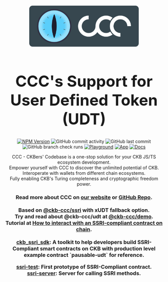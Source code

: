 <p align="center">
  <a href="https://app.ckbccc.com/">
    <img alt="Logo" src="https://raw.githubusercontent.com/ckb-devrel/ccc/master/assets/logoAndText.svg" style="height: 8rem; max-width: 90%; padding: 0.5rem 0;" />
  </a>
</p>

<h1 align="center" style="font-size: 48px;">
  CCC's Support for User Defined Token (UDT)
</h1>

<p align="center">
  <a href="https://www.npmjs.com/package/@ckb-ccc/core"><img
    alt="NPM Version" src="https://img.shields.io/npm/v/%40ckb-ccc%2Fcore"
  /></a>
  <img alt="GitHub commit activity" src="https://img.shields.io/github/commit-activity/m/ckb-devrel/ccc" />
  <img alt="GitHub last commit" src="https://img.shields.io/github/last-commit/ckb-devrel/ccc/master" />
  <img alt="GitHub branch check runs" src="https://img.shields.io/github/check-runs/ckb-devrel/ccc/master" />
  <a href="https://live.ckbccc.com/"><img
    alt="Playground" src="https://img.shields.io/website?url=https%3A%2F%2Flive.ckbccc.com%2F&label=Playground"
  /></a>
  <a href="https://app.ckbccc.com/"><img
    alt="App" src="https://img.shields.io/website?url=https%3A%2F%2Fapp.ckbccc.com%2F&label=App"
  /></a>
  <a href="https://docs.ckbccc.com/"><img
    alt="Docs" src="https://img.shields.io/website?url=https%3A%2F%2Fdocs.ckbccc.com%2F&label=Docs"
  /></a>
</p>

<p align="center">
  CCC - CKBers' Codebase is a one-stop solution for your CKB JS/TS ecosystem development.
  <br />
  Empower yourself with CCC to discover the unlimited potential of CKB.
  <br />
  Interoperate with wallets from different chain ecosystems.
  <br />
  Fully enabling CKB's Turing completeness and cryptographic freedom power.
</p>

<h3 align="center">
  Read more about CCC on <a href="https://docs.ckbccc.com">our website</a> or <a href="https://github.com/ckb-devrel/ccc">GitHub Repo</a>.
  <br />
  <br />
  Based on <a href="https://github.com/ckb-devrel/ccc/tree/master/packages/ssri">@ckb-ccc/ssri</a> with xUDT fallback option.
  <br />
  Try and read about @ckb-ccc/udt at <a href="https://github.com/ckb-devrel/ccc/tree/master/packages/demo">@ckb-ccc/demo</a>.
  <br />
  Tutorial at <a href="https://github.com/Alive24/ckb_ssri_sdk/wiki/How-to-interact-with-an-SSRI-compliant-contract-on-chain">How to interact with an SSRI-compliant contract on chain</a>.
  <br />
  <br />
  <a href="https://github.com/Alive24/ckb_ssri_sdk">ckb_ssri_sdk</a>: A toolkit to help developers build SSRI-Compliant smart contracts on CKB with production level example contract `pausable-udt` for reference.
  <br />

  <a href="https://github.com/Hanssen0/ssri-test">ssri-test</a>: First prototype of SSRI-Compliant contract.
  <br />
  <a href="https://github.com/ckb-devrel/ssri-server">ssri-server</a>: Server for calling SSRI methods.
</h3>
